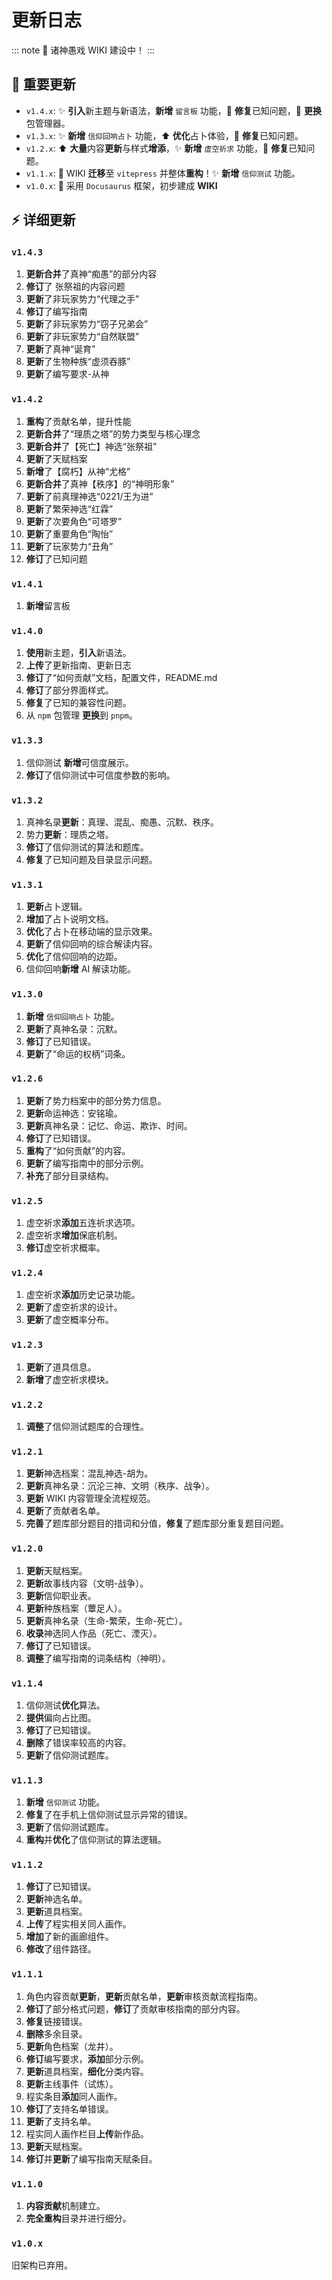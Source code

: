 # 更新日志
::: note
 🧐 诸神愚戏 WIKI 建设中！
:::

## 🎉 重要更新

-   `v1.4.x`: ✨ **引入**新主题与新语法，**新增** `留言板` 功能，🐛 **修复**已知问题，🔄 **更换**包管理器。
-   `v1.3.x`: ✨ **新增** `信仰回响占卜` 功能，⬆️ **优化**占卜体验，🐛 **修复**已知问题。
-   `v1.2.x`: ⬆️ **大量**内容**更新**与样式**增添**，✨ **新增** `虚空祈求` 功能，🐛 **修复**已知问题。
-   `v1.1.x`: 🚀 WIKI **迁移**至 `vitepress` 并整体**重构**！✨ **新增** `信仰测试` 功能。
-   `v1.0.x`: 💾 采用 `Docusaurus` 框架，初步建成 **WIKI**

## ⚡ 详细更新
### `v1.4.3`
  1. **更新合并**了真神“痴愚”的部分内容
  2. **修订**了 张祭祖的内容问题
  3. **更新**了非玩家势力“代理之手”
  4. **修订**了编写指南
  5. **更新**了非玩家势力“窃子兄弟会”
  6. **更新**了非玩家势力“自然联盟”
  7. **更新**了真神“诞育”
  8. **更新**了生物种族“虚须吞豚”
  9. **更新**了编写要求-从神

### `v1.4.2`
  1. **重构**了贡献名单，提升性能
  2. **更新合并**了“理质之塔”的势力类型与核心理念
  3. **更新合并**了【死亡】神选“张祭祖”
  4. **更新**了天赋档案
  5. **新增**了【腐朽】从神“尤格”
  6. **更新合并**了真神【秩序】的“神明形象”
  7. **更新**了前真理神选“0221/王为进”
  8. **更新**了繁荣神选“红霖”
  9. **更新**了次要角色“可塔罗”
  10. **更新**了重要角色“陶怡”
  11. **更新**了玩家势力“丑角”
  12. **修订**了已知问题

### `v1.4.1`
  1. **新增**留言板

### `v1.4.0`
  1.  **使用**新主题，**引入**新语法。
  2.  **上传**了更新指南、更新日志
  3.  **修订**了“如何贡献”文档，配置文件，README.md
  4.  **修订**了部分界面样式。
  5.  **修复**了已知的兼容性问题。
  6.  从 `npm` 包管理 **更换**到 `pnpm`。

### `v1.3.3`
  1.  信仰测试 **新增**可信度展示。
  2.  **修订**了信仰测试中可信度参数的影响。

### `v1.3.2`
  1.  真神名录**更新**：真理、混乱、痴愚、沉默、秩序。
  2.  势力**更新**：理质之塔。
  3.  **修订**了信仰测试的算法和题库。
  4.  **修复**了已知问题及目录显示问题。

### `v1.3.1`
  1.  **更新**占卜逻辑。
  2.  **增加**了占卜说明文档。
  3.  **优化**了占卜在移动端的显示效果。
  4.  **更新**了信仰回响的综合解读内容。
  5.  **优化**了信仰回响的边距。
  6.  信仰回响**新增** AI 解读功能。

### `v1.3.0`
  1.  **新增** `信仰回响占卜` 功能。
  2.  **更新**了真神名录：沉默。
  3.  **修订**了已知错误。
  4.  **更新**了“命运的权柄”词条。

### `v1.2.6`
  1.  **更新**了势力档案中的部分势力信息。
  2.  **更新**命运神选：安铭瑜。
  3.  **更新**真神名录：记忆、命运、欺诈、时间。
  4.  **修订**了已知错误。
  5.  **重构**了“如何贡献”的内容。
  6.  **更新**了编写指南中的部分示例。
  7.  **补充**了部分目录结构。

### `v1.2.5`
  1.  虚空祈求**添加**五连祈求选项。
  2.  虚空祈求**增加**保底机制。
  3.  **修订**虚空祈求概率。

### `v1.2.4`
  1.  虚空祈求**添加**历史记录功能。
  2.  **更新**了虚空祈求的设计。
  3.  **更新**了虚空概率分布。

### `v1.2.3`
  1.  **更新**了道具信息。
  2.  **新增**了虚空祈求模块。

### `v1.2.2`
  1.  **调整**了信仰测试题库的合理性。

### `v1.2.1`
  1.  **更新**神选档案：混乱神选-胡为。
  2.  **更新**真神名录：沉沦三神、文明（秩序、战争）。
  3.  **更新** WIKI 内容管理全流程规范。
  4.  **更新**了贡献者名单。
  5.  **完善**了题库部分题目的措词和分值，**修复**了题库部分重复题目问题。

### `v1.2.0`
  1.  **更新**天赋档案。
  2.  **更新**故事线内容（文明-战争）。
  3.  **更新**信仰职业表。
  4.  **更新**种族档案（蕈足人）。
  5.  **更新**真神名录（生命-繁荣，生命-死亡）。
  6.  **收录**神选同人作品（死亡、湮灭）。
  7.  **修订**了已知错误。
  8.  **调整**了编写指南的词条结构（神明）。

### `v1.1.4`
  1.  信仰测试**优化**算法。
  2.  **提供**偏向占比图。
  3.  **修订**了已知错误。
  4.  **删除**了错误率较高的内容。
  5.  **更新**了信仰测试题库。

### `v1.1.3`
  1.  **新增** `信仰测试` 功能。
  2.  **修复**了在手机上信仰测试显示异常的错误。
  3.  **更新**了信仰测试题库。
  4.  **重构**并**优化**了信仰测试的算法逻辑。

### `v1.1.2`
  1.  **修订**了已知错误。
  2.  **更新**神选名单。
  3.  **更新**道具档案。
  4.  **上传**了程实相关同人画作。
  5.  **增加**了新的画廊组件。
  6.  **修改**了组件路径。

### `v1.1.1`
  1.  角色内容贡献**更新**，**更新**贡献名单，**更新**审核贡献流程指南。
  2.  **修订**了部分格式问题，**修订**了贡献审核指南的部分内容。
  3.  **修复**链接错误。
  4.  **删除**多余目录。
  5.  **更新**角色档案（龙井）。
  6.  **修订**编写要求，**添加**部分示例。
  7.  **更新**道具档案，**细化**分类内容。
  8.  **更新**主线事件（试炼）。
  9.  程实条目**添加**同人画作。
  10. **修订**了支持名单错误。
  11. **更新**了支持名单。
  12. 程实同人画作栏目**上传**新作品。
  13. **更新**天赋档案。
  14. **修订**并**更新**了编写指南天赋条目。

### `v1.1.0`
  1.  **内容贡献**机制建立。
  2.  **完全重构**目录并进行细分。

### `v1.0.x`
  旧架构已弃用。